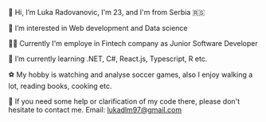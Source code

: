 👋 Hi, I’m Luka Radovanovic, I'm 23, and I'm from Serbia 🇷🇸

👀 I’m interested in Web development and Data science 

👨‍💻  Currently I'm employe in Fintech company as Junior Software Developer

📖 I’m currently learning .NET, C#, React.js, Typescript, R etc.

⚽ My hobby is watching and analyse soccer games, also I enjoy walking a lot, reading books, cooking etc.

📇 If you need some help or clarification of my code there, please don't hesitate to contact me. Email: lukadlm97@gmail.com
